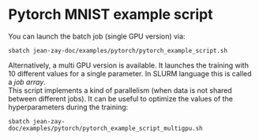 # Pytorch MNIST example script

You can launch the batch job (single GPU version) via:
```
sbatch jean-zay-doc/examples/pytorch/pytorch_example_script.sh
```

Alternatively, a multi GPU version is available. It launches the training with
10 different values for a single parameter. In SLURM language this is called a
*job array*.  
This script implements a kind of parallelism (when data is not shared between
different jobs). It can be useful to optimize the values of the hyperparameters
during the training:
```
sbatch jean-zay-doc/examples/pytorch/pytorch_example_script_multigpu.sh
```

